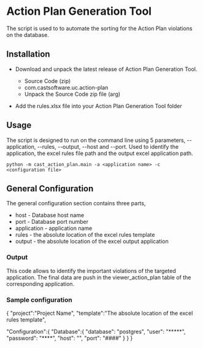 # Action Plan Generation Tool

The script is used to to automate the sorting for the Action Plan violations on the database.   

## Installation

* Download and unpack the latest release of Action Plan Generation Tool.
    * Source Code (zip)
    * com.castsoftware.uc.action-plan
    * Unpack the Source Code zip file (arg)

* Add the rules.xlsx file into your Action Plan Generation Tool folder

  
## Usage
The script is designed to run on the command line using 5 parameters, --application, --rules, --output, --host and --port. Used to identify the application, the excel rules file path and the output excel application path.

    python -m cast_action_plan.main -a <application name> -c <configuration file>

## General Configuration
The general configuration section contains three parts, 
* host - Database host name
* port - Database port number 
* application - application name
* rules - the absolute location of the excel rules template
* output - the absolute location of the excel output application 

### Output 

This code allows to identify the important violations of the targeted application. The final data are push in the viewer_action_plan table of the corresponding application.
   
### Sample configuration

{
  "project":"Project Name",
  "template":"The absolute location of the excel rules template",
    
  "Configuration":{
      "Database":{
          "database": "postgres",
          "user": "*****",
          "password": "****",
          "host": "<host name>",
          "port": "####"
		  }
    }
}
